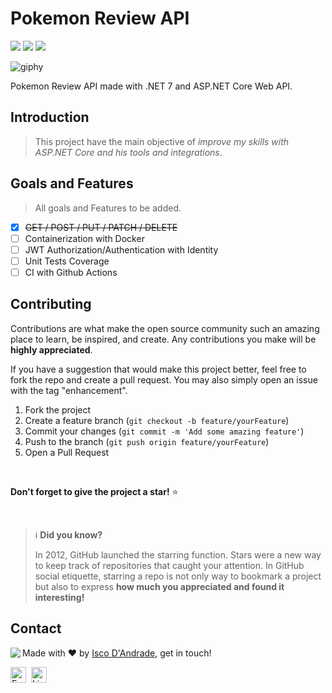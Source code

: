<h1> Pokemon Review API </h1>

<p>
	<img src="https://img.shields.io/github/license/iscodand/pokemon-review-api?color=green"/>
	<img src="https://img.shields.io/github/repo-size/iscodand/pokemon-review-api?color=green"/>
	<img src="https://img.shields.io/github/last-commit/iscodand/pokemon-review-api?color=green"/>
</p>

![giphy](https://user-images.githubusercontent.com/81825284/236641426-7657d781-2b76-42ca-b145-1da8b40530c2.gif)

<p>Pokemon Review API made with .NET 7 and ASP.NET Core Web API.</p>

## Introduction

> This project have the main objective of *improve my skills with ASP.NET Core and his tools and integrations*.

## Goals and Features

> All goals and Features to be added.

- [X] ~~GET / POST / PUT / PATCH / DELETE~~
- [ ] Containerization with Docker
- [ ] JWT Authorization/Authentication with Identity
- [ ] Unit Tests Coverage
- [ ] CI with Github Actions

## Contributing

Contributions are what make the open source community such an amazing place to learn, be inspired, and create. Any contributions you make will be **highly appreciated**.

If you have a suggestion that would make this project better, feel free to fork the repo and create a pull request. You may also simply open an issue with the tag "enhancement".

1. Fork the project
2. Create a feature branch (`git checkout -b feature/yourFeature`)
3. Commit your changes (`git commit -m 'Add some amazing feature'`)
4. Push to the branch (`git push origin feature/yourFeature`)
5. Open a Pull Request

<br>

**Don't forget to give the project a star!** ⭐

<br>

> ℹ️ **Did you know?**
>
> In 2012, GitHub launched the starring function.
> Stars were a new way to keep track of repositories that caught your attention.
> In GitHub social etiquette, starring a repo is not only way to bookmark a project but also to express **how much you appreciated and found it interesting!**
## Contact
<img align="left" src="https://avatars.githubusercontent.com/iscodand?size=100">

Made with ❤️ by [Isco D'Andrade](https://github.com/iscodand), get in touch!

<a href="mailto:iscodand@outlook.com" target="_blank"><img src="https://img.shields.io/badge/Email-D14836?style=flat&logo=gmail&logoColor=white" alt="Email Badge" height="25"></a>&nbsp;
<a href="https://linkedin.com/in/iscodand" target="_blank"><img src="https://img.shields.io/badge/Linkedin-0077B5?style=flat&logo=linkedin&logoColor=white" alt="LinkedIn Badge" height="25"></a>&nbsp;

<br clear="left"/>
